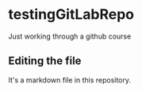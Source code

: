 # testingGitLabRepo
Just working through a github course
## Editing the file
It's a markdown file in this repository.
